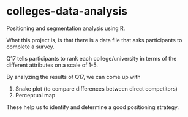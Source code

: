 # colleges-data-analysis
Positioning and segmentation analysis using R. 

What this project is, is that there is a data file that asks participants to complete a survey.

Q17 tells participants to rank each college/university in terms of the different attributes on a scale of 1-5. 

By analyzing the results of Q17, we can come up with 
1. Snake plot (to compare differences between direct competitors)
2. Perceptual map

These help us to identify and determine a good positioning strategy.
